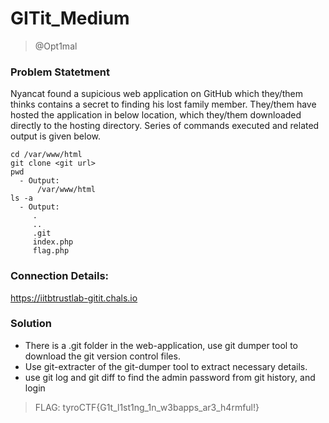 # GITit_Medium
> @Opt1mal

### Problem Statetment
Nyancat found a supicious web application on GitHub which they/them thinks contains a secret to finding his lost family member. They/them have hosted the application in below location, which they/them downloaded directly to the hosting directory. Series of commands executed and related output is given below.
```
cd /var/www/html
git clone <git url>
pwd
  - Output:
      /var/www/html
ls -a
  - Output: 
     .
     ..
     .git
     index.php
     flag.php
```

### Connection Details:
https://iitbtrustlab-gitit.chals.io

### Solution
- There is a .git folder in the web-application, use git dumper tool to download the git version control files.
- Use git-extracter of the git-dumper tool to extract necessary details.
- use git log and git diff to find the admin password from git history, and login

> FLAG: tyroCTF{G1t_l1st1ng_1n_w3bapps_ar3_h4rmful!} 
